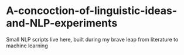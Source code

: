 # A-concoction-of-linguistic-ideas-and-NLP-experiments
Small NLP scripts live here, built during my brave leap from literature to machine learning 

